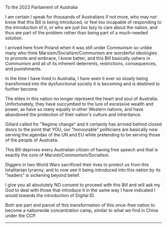 To the 2023 Parliament of Australia

I am certain I speak for thousands of Australians if not more, who may not know that this Bill is being
introduced, or feel too incapable of responding to the introduction of it, or who are just too lazy to care
about the nation, and thus are part of the problem rather than being part of a much-needed solution.

I arrived here from Poland when it was still under Communism so unlike many who think
Marxism/Socialism/Communism are wonderful ideologies to promote and embrace, I know better, and
this Bill basically ushers in Communism and all of its inherent deterrents, restrictions, consequences,
and punishments.

In the time I have lived in Australia, I have seen it ever so slowly being transformed into the
dysfunctional society it is becoming and is destined to further become.

The elites in this nation no longer represent the heart and soul of Australia. Unfortunately, they have
succumbed to the lure of excessive wealth and power, as have so many equally in other Western
nations, and have abandoned the protection of their nation's culture and inheritance.

Gillard called for "Regime change" and it certainly has arrived behind closed doors to the point that
YOU, our "honourable" politicians are basically now serving the agendas of the UN and EU while
pretending to be serving those of the people of Australia.

This Bill deprives every Australian citizen of having free speech and that is exactly the core of
Marxist/Communism/Socialism.

Diggers in two World Wars sacrificed their lives to protect us from this totalitarian tyranny, and to now
see it being introduced into this nation by its "leaders" is sickening beyond belief.

I give you all absolutely NO consent to proceed with this Bill and will ask my God to deal with those that
introduce it in the same way I have indicated I would towards the introduction of Digital ID.

Both are part and parcel of this transformation of this once-free nation to become a nationwide
concentration camp, similar to what we find in China under the CCP.


-----

